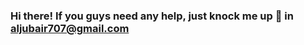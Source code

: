 ### Hi there! If you guys need any help, just knock me up 👋 in aljubair707@gmail.com
<!--
**XessX/XessX** is a ✨ _special_ ✨ repository because its `README.md` (this file) appears on your GitHub profile.

Here are some ideas to get you started:

- 🔭 I’m currently working on 🎖Augmented Reality & 🏅Full Stack Development.
- 🌱 I’m currently learning anything which fascinates me.
- 👯 I’m looking to collaborate on researching new things with everyone.
- 🤔 I’m looking for help with ..
- 💬 Ask me about things related to my passion.
- 📫 How to reach me: Github or XeX#2045 😏.
- 😄 Pronouns: XessX goes around for gaining the new thing, comes around after failing the new thing.
- ⚡ Fun fact: I'm a codeholic guy. 💁
-->
